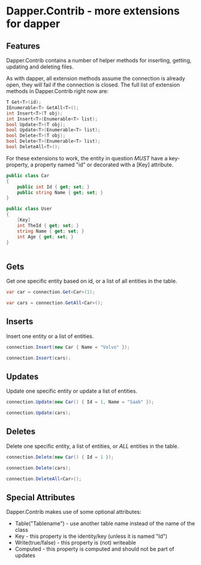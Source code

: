 Dapper.Contrib - more extensions for dapper
===========================================

Features
--------
Dapper.Contrib contains a number of helper methods for inserting, getting, updating and deleting files.

As with dapper, all extension methods assume the connection is already open, they will fail if the 
connection is closed. The full list of extension methods in Dapper.Contrib right now are:

```csharp
T Get<T>(id);
IEnumerable<T> GetAll<T>();
int Insert<T>(T obj);
int Insert<T>(Enumerable<T> list);
bool Update<T>(T obj);
bool Update<T>(Enumerable<T> list);
bool Delete<T>(T obj);
bool Delete<T>(Enumerable<T> list);
bool DeleteAll<T>();
```

For these extensions to work, the entity in question _MUST_ have a key-property, a property named "id" or decorated with 
a [Key] attribute.

```csharp
public class Car
{
    public int Id { get; set; }
    public string Name { get; set; }
}

public class User
{
    [Key]
    int TheId { get; set; }
    string Name { get; set; }
    int Age { get; set; }
}
   
```


Gets
-------
Get one specific entity based on id, or a list of all entities in the table.

```csharp
var car = connection.Get<Car>(1);

var cars = connection.GetAll<Car>();
```

Inserts
-------
Insert one entity or a list of entities.

```csharp
connection.Insert(new Car { Name = "Volvo" });

connection.Insert(cars);
```



Updates
-------
Update one specific entity or update a list of entities.

```csharp
connection.Update(new Car() { Id = 1, Name = "Saab" });

connection.Update(cars);
```

Deletes
-------
Delete one specific entity, a list of entities, or _ALL_ entities in the table.

```csharp
connection.Delete(new Car() { Id = 1 });

connection.Delete(cars);

connection.DeleteAll<Car>();
```

Special Attributes
----------
Dapper.Contrib makes use of some optional attributes:

* Table("Tablename") - use another table name instead of the name of the class
* Key - this property is the identity/key (unless it is named "Id")
* Write(true/false) -  this property is (not) writeable
* Computed - this property is computed and should not be part of updates
